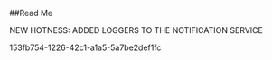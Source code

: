 ﻿##Read Me

NEW HOTNESS: ADDED LOGGERS TO THE NOTIFICATION SERVICE

153fb754-1226-42c1-a1a5-5a7be2def1fc
